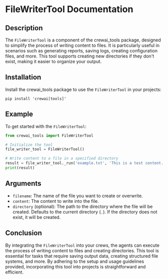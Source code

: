 # FileWriterTool Documentation

## Description
The `FileWriterTool` is a component of the crewai_tools package, designed to simplify the process of writing content to files. It is particularly useful in scenarios such as generating reports, saving logs, creating configuration files, and more. This tool supports creating new directories if they don't exist, making it easier to organize your output.

## Installation
Install the crewai_tools package to use the `FileWriterTool` in your projects:

```shell
pip install 'crewai[tools]'
```

## Example
To get started with the `FileWriterTool`:

```python
from crewai_tools import FileWriterTool

# Initialize the tool
file_writer_tool = FileWriterTool()

# Write content to a file in a specified directory
result = file_writer_tool._run('example.txt', 'This is a test content.', 'test_directory')
print(result)
```

## Arguments
- `filename`: The name of the file you want to create or overwrite.
- `content`: The content to write into the file.
- `directory` (optional): The path to the directory where the file will be created. Defaults to the current directory (`.`). If the directory does not exist, it will be created.

## Conclusion
By integrating the `FileWriterTool` into your crews, the agents can execute the process of writing content to files and creating directories. This tool is essential for tasks that require saving output data, creating structured file systems, and more. By adhering to the setup and usage guidelines provided, incorporating this tool into projects is straightforward and efficient.
